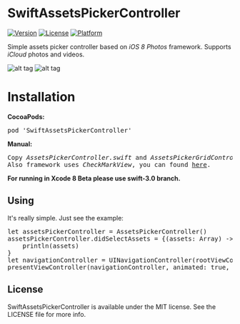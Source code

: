 # SwiftAssetsPickerController

[![Version](https://img.shields.io/cocoapods/v/SwiftAssetsPickerController.svg?style=flat)](http://cocoadocs.org/docsets/SwiftAssetsPickerController)
[![License](https://img.shields.io/cocoapods/l/SwiftAssetsPickerController.svg?style=flat)](http://cocoadocs.org/docsets/SwiftAssetsPickerController)
[![Platform](https://img.shields.io/cocoapods/p/SwiftAssetsPickerController.svg?style=flat)](http://cocoadocs.org/docsets/SwiftAssetsPickerController)

Simple assets picker controller based on <i>iOS 8</i> <i>Photos</i> framework. Supports <i>iCloud</i> photos and videos.

![alt tag](https://raw.github.com/maximbilan/SwiftAssetsPickerController/master/img/img1.png)
![alt tag](https://raw.github.com/maximbilan/SwiftAssetsPickerController/master/img/img2.png)

# Installation

<b>CocoaPods:</b>
<pre>
pod 'SwiftAssetsPickerController'
</pre>

<b>Manual:</b>
<pre>
Copy <i>AssetsPickerController.swift</i> and <i>AssetsPickerGridController.swift</i> to your project.
Also framework uses <i>CheckMarkView</i>, you can found <a href="https://github.com/maximbilan/CheckMarkView">here</a>.
</pre>

<b>For running in Xcode 8 Beta please use swift-3.0 branch.</b>

## Using

It's really simple. Just see the example:

<pre>
let assetsPickerController = AssetsPickerController()
assetsPickerController.didSelectAssets = {(assets: Array<PHAsset!>) -> () in
    println(assets)
}
let navigationController = UINavigationController(rootViewController: rootListAssets)
presentViewController(navigationController, animated: true, completion: nil)
</pre>

## License

SwiftAssetsPickerController is available under the MIT license. See the LICENSE file for more info.
